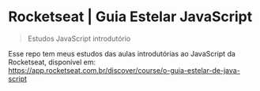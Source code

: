 # Rocketseat | Guia Estelar JavaScript

> Estudos JavaScript introdutório

Esse repo tem meus estudos das aulas introdutórias ao JavaScript da Rocketseat, disponível em: https://app.rocketseat.com.br/discover/course/o-guia-estelar-de-java-script
